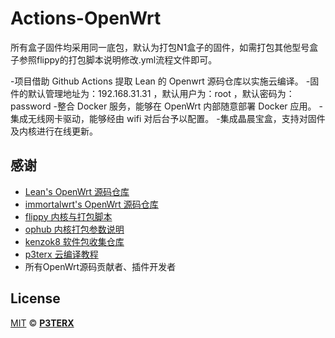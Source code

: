 # Actions-OpenWrt
所有盒子固件均采用同一底包，默认为打包N1盒子的固件，如需打包其他型号盒子参照flippy的打包脚本说明修改.yml流程文件即可。

-项目借助 Github Actions 提取 Lean 的 Openwrt 源码仓库以实施云编译。
-固件的默认管理地址为：192.168.31.31 ，默认用户为：root ，默认密码为：password 
-整合 Docker 服务，能够在 OpenWrt 内部随意部署 Docker 应用。
-集成无线网卡驱动，能够经由 wifi 对后台予以配置。
-集成晶晨宝盒，支持对固件及内核进行在线更新。 


## 感谢
- [Lean's OpenWrt 源码仓库](https://github.com/coolsnowwolf/lede)
- [immortalwrt's OpenWrt 源码仓库](https://github.com/immortalwrt/immortalwrt)
- [flippy 内核与打包脚本](https://github.com/unifreq/openwrt_packit)
- [ophub 内核打包参数说明](https://github.com/ophub/amlogic-s9xxx-openwrt/blob/main/README.cn.md#%E4%BD%BF%E7%94%A8-github-actions-%E8%BF%9B%E8%A1%8C%E7%BC%96%E8%AF%91)
- [kenzok8 软件包收集仓库](https://github.com/kenzok8/small-package)
- [p3terx 云编译教程](https://p3terx.com/archives/build-openwrt-with-github-actions.html)
- 所有OpenWrt源码贡献者、插件开发者


## License

[MIT](https://github.com/P3TERX/Actions-OpenWrt/blob/main/LICENSE) © [**P3TERX**](https://p3terx.com)
